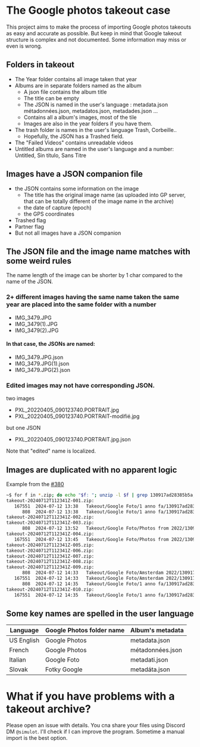 # The Google photos takeout case
This project aims to make the process of importing Google photos takeouts as easy and accurate as possible. But keep in mind that 
Google takeout structure is complex and not documented. Some information may miss or even is wrong. 

## Folders in takeout
  - The Year folder contains all image taken that year
  - Albums are in separate folders named as the album
    - A json file contains the album title
    - The title can be empty
    - The JSON is named in the user's language : metadata.json métadonnées.json, metadatos.json, metadades.json ...
    - Contains all a album's images, most of the tile
    - Images are also in the year folders if you have them. 
  - The trash folder is names in the user's language Trash, Corbeille..
    - Hopefully, the JSON has a Trashed field.
  - The "Failed Videos" contains unreadable videos
  - Untitled albums are named in the user's language and a number: Untitled, Sin título, Sans Titre 

## Images have a JSON companion file
  - the JSON contains some information on the image
    - The title has the original image name (as uploaded into GP server, that can be totally different of the image name in the archive)
    - the date of capture (epoch)
    - the GPS coordinates
  - Trashed flag
  - Partner flag
  - But not all images have a JSON companion

## The JSON file and the image name matches with some weird rules
The name length of the image can be shorter by 1 char compared to the name of the JSON.

### 2+ different images having the same name taken the same year are placed into the same folder with a number
  - IMG_3479.JPG
  - IMG_3479(1).JPG
  - IMG_3479(2).JPG

#### In that case, the JSONs are named:
  - IMG_3479.JPG.json
  - IMG_3479.JPG(1).json
  - IMG_3479.JPG(2).json

### Edited images may not have corresponding JSON.
two images
  - PXL_20220405_090123740.PORTRAIT.jpg
  - PXL_20220405_090123740.PORTRAIT-modifié.jpg

but one JSON
  - PXL_20220405_090123740.PORTRAIT.jpg.json

Note that "edited" name is localized.

## Images are duplicated with no apparent logic
Example from the  [#380](https://github.com/simulot/immich-go/issues/380)
```sh
~$ for f in *.zip; do echo "$f: "; unzip -l $f | grep 130917ad28385b5a; done
takeout-20240712T112341Z-001.zip:
   167551  2024-07-12 13:38   Takeout/Google Foto/1 anno fa/130917ad28385b5a-photo.jpg
      808  2024-07-12 13:38   Takeout/Google Foto/1 anno fa/130917ad28385b5a-photo.jpg.json
takeout-20240712T112341Z-002.zip:
takeout-20240712T112341Z-003.zip:
      808  2024-07-12 13:52   Takeout/Google Foto/Photos from 2022/130917ad28385b5a-photo.jpg.json
takeout-20240712T112341Z-004.zip:
   167551  2024-07-12 13:45   Takeout/Google Foto/Photos from 2022/130917ad28385b5a-photo.jpg
takeout-20240712T112341Z-005.zip:
takeout-20240712T112341Z-006.zip:
takeout-20240712T112341Z-007.zip:
takeout-20240712T112341Z-008.zip:
takeout-20240712T112341Z-009.zip:
      808  2024-07-12 14:33   Takeout/Google Foto/Amsterdam 2022/130917ad28385b5a-photo.jpg.json
   167551  2024-07-12 14:33   Takeout/Google Foto/Amsterdam 2022/130917ad28385b5a-photo.jpg
      808  2024-07-12 14:35   Takeout/Google Foto/1 anno fa/130917ad28385b5a-photo.jpg.json
takeout-20240712T112341Z-010.zip:
   167551  2024-07-12 14:35   Takeout/Google Foto/1 anno fa/130917ad28385b5a-photo.jpg
```


## Some key names are spelled in the user language

| Language   | Google Photos folder name | Album's metadata |
| ---------- | ------------------------- | ---------------- |
| US English | Google Photos             | metadata.json    |
| French     | Google Photos             | métadonnées.json |
| Italian    | Google Foto               | metadati.json    |
| Slovak     | Fotky Google              | metadáta.json    |


# What if you have problems with a takeout archive?
Please open an issue with details. You cna share your files using Discord DM `@simulot`.
I'll check if I can improve the program.
Sometime a manual import is the best option.
